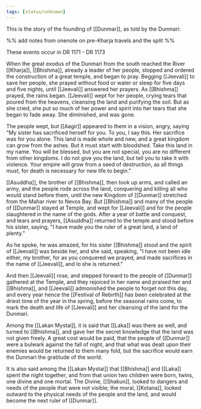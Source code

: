 ```yaml
---
tags: [status/unknown]
---
```


This is the story of the founding of [[Dunmar]], as told by the Dunmari:

%% add notes from onenote on pre-Kharja travels and the split %%

These events occur in DR 1171 - DR 1173

When the great exodus of the Dunmari from the south reached the River [[Kharja]], [[Bhishma]], already a leader of her people, stopped and ordered the construction of a great temple, and began to pray. Begging [[Jeevali]] to save her people, she prayed without food or water or sleep for five days and five nights, until [[Jeevali]] answered her prayers. As [[Bhishma]] prayed, the rains began. [[Jeevali]] wept for her people, crying tears that poured from the heavens, cleansing the land and purifying the soil. But as she cried, she put so much of her power and spirit into her tears that she began to fade away. She diminished, and was gone.

The people wept, but [[Aagir]] appeared to them in a vision, angry, saying "My sister has sacrificed herself for you. To you, I say this. Her sacrifice was for you alone. This land is made whole and new, and a great kingdom can grow from the ashes. But it must start with bloodshed. Take this land in my name. You will be blessed, but you are not special, you are no different from other kingdoms. I do not give you the land, but tell you to take it with violence. Your empire will grow from a seed of destruction, as all things must, for death is necessary for new life to begin." 

[[Asuddha]], the brother of [[Bhishma]], then took up arms, and called an army, and the people rode across the land, conquering and killing all who would stand before them, until the new Kingdom of [[Dunmar]] stretched from the Mahar river to Nevos Bay. But [[Bhishma]] and many of the people of [[Dunmar]] stayed at Temple, and wept for [[Jeevali]] and for the people slaughtered in the name of the gods. After a year of battle and conquest, and tears and prayers, [[Asuddha]] returned to the temple and stood before his sister, saying, "I have made you the ruler of a great land, a land of plenty."

As he spoke, he was amazed, for his sister [[Bhishma]] stood and the spirit of [[Jeevali]] was beside her, and she said, speaking, "I have not been idle either, my brother, for as you conquered we prayed, and made sacrifices in the name of [[Jeevali]], and lo she is returned."

And then [[Jeevali]] rose, and stepped forward to the people of [[Dunmar]] gathered at the Temple, and they rejoiced in her name and praised her and [[Bhishma]], and [[Jeevali]] admonished the people to forget not this day, and every year hence the [[Festival of Rebirth]] has been celebrated at the driest time of the year in the spring, before the seasonal rains come, to mark the death and life of [[Jeevali]] and her cleansing of the land for the Dunmari. 

Among the [[Lakan Mystai]], it is said that [[Laka]] was there as well, and turned to [[Bhishma]], and gave her the secret knowledge that the land was not given freely. A great cost would be paid, that the people of [[Dunmar]] were a bulwark against the fall of night, and that what was dealt upon their enemies would be returned to them many fold, but the sacrifice would earn the Dunmari the gratitude of the world. 

It is also said among the [[Lakan Mystai]] that [[Bhishma]] and [[Laka]] spent the night together, and from that union two children were born, twins, one divine and one mortal. The Divine, [[Shakun]], looked to dangers and needs of the people that were not visible; the moral, [[Kotana]], looked outward to the physical needs of the people and the land, and would become the next ruler of [[Dunmar]].

